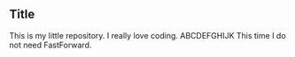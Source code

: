 ## Title

This is my little repository.
I really love coding.
ABCDEFGHIJK
This time I do not need FastForward.